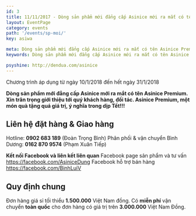 ```yaml
---
id: 3
title: 11/11/2017 - Dòng sản phẩm mới đẳng cấp Asinice mới ra mắt có tên Asinice Premium
layout: EventPage
category: events
path: '/events/sp-moi/'
key: asiwa

meta: Dòng sản phẩm mới đẳng cấp Asinice mới ra mắt có tên Asinice Premium
keywords: Dòng sản phẩm mới đẳng cấp Asinice mới ra mắt có tên Asinice Premium

psyshine: http://dendua.com/asinice
---
```

Chương trình áp dụng từ ngày 10/1/2018 đến hết ngày 31/1/2018

**Dòng sản phẩm mới đẳng cấp Asinice mới ra mắt có tên Asinice Premium. Xin trân trọng giới thiệu tới quý khách hàng, đối tác. Asinice Premium, một món quà tặng quá giá trị, ý nghĩa trong dịp Tết!!!**


## Liên hệ đặt hàng & Giao hàng

Hotline: **0902 683 189** (Đoàn Trọng Bình)
Phân phối & vận chuyển Bình Dương: **0162 870 9574** (Phạm Xuân Tiếp)

**Kết nối Facebook và liên kết liên quan**
Facebook page sản phẩm và tư vấn https://facebook.com/AsiniceDung
Facebook hỗ trợ bán hàng https://facebook.com/BinhLuiV

## Quy định chung

Đơn hàng giá sỉ tối thiểu **1.500.000** Việt Nam đồng.
Có **miễn phí** vận chuyển **toàn quốc** cho đơn hàng có giá trị trên **3.000.000** Việt Nam Đồng.
